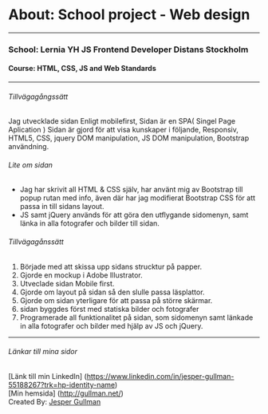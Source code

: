 # About: School project - Web design
---
### School: Lernia YH JS Frontend Developer Distans Stockholm
#### Course: HTML, CSS, JS and Web Standards
***
###### Tillvägagångssätt
Jag utvecklade sidan Enligt mobilefirst, Sidan är en SPA( Singel Page Aplication )
Sidan är gjord för att visa kunskaper i följande, Responsiv, HTML5, CSS, jquery DOM manipulation,
JS DOM manipulation, Bootstrap användning.

###### Lite om sidan
* Jag har skrivit all HTML & CSS själv, har använt mig av Bootstrap till popup rutan med info, även där har jag modifierat Bootstrap CSS för att passa in till sidans layout.
* JS samt jQuery används för att göra den utflygande sidomenyn, samt länka in alla fotografer och bilder till sidan.

###### Tillvägagånssätt
1. Började med att skissa upp sidans strucktur på papper.
2. Gjorde en mockup i Adobe Illustrator.
3. Utveclade sidan Mobile first.
4. Gjorde om layout på sidan så den slulle passa läsplattor.
5. Gjorde om sidan yterligare för att passa på större skärmar.
6. sidan byggdes först med statiska bilder och fotografer
7. Programerade all funktionalitet på sidan, som sidomenyn samt länkade in alla fotografer och bilder med hjälp av JS och jQuery.

***

###### Länkar till mina sidor

[Länk till min LinkedIn] (https://www.linkedin.com/in/jesper-gullman-55188267?trk=hp-identity-name) <br>
[Min hemsida] (http://gullman.net/) <br>
Created By: [Jesper Gullman](https://github.com/MrGullman)

